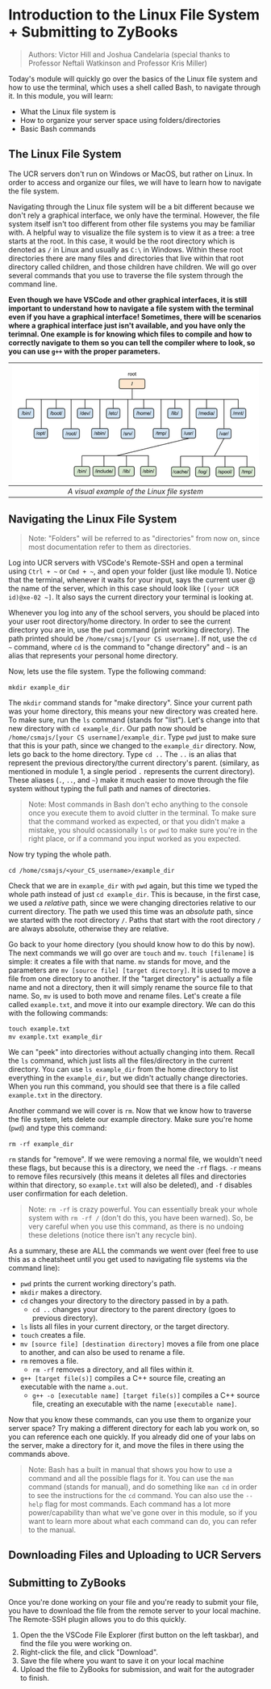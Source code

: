 # Introduction to the Linux File System + Submitting to ZyBooks

> Authors: Victor Hill and Joshua Candelaria (special thanks to Professor Neftali Watkinson and Professor Kris Miller)

Today's module will quickly go over the basics of the Linux file system and how to use the terminal, which uses a shell called Bash, to navigate through it. In this module, you will learn:

* What the Linux file system is
* How to organize your server space using folders/directories
* Basic Bash commands

## The Linux File System

The UCR servers don't run on Windows or MacOS, but rather on Linux. In order to access and organize our files, we will have to learn how to navigate the file system.

Navigating through the Linux file system will be a bit different because we don't rely a graphical interface, we only have the terminal. However, the file system itself isn't too different from other file systems you may be familiar with. A helpful way to visualize the file system is to view it as a tree: a tree starts at the root. In this case, it would be the root directory which is denoted as `/` in Linux and usually as `C:\` in Windows. Within these root directories there are many files and directories that live within that root directory called children, and those children have children. We will go over several commands that you use to traverse the file system through the command line.

**Even though we have VSCode and other graphical interfaces, it is still important to understand how to navigate a file system with the terminal even if you have a graphical interface! Sometimes, there will be scenarios where a graphical interface just isn't available, and you have only the terimnal. One example is for knowing which files to compile and how to correctly navigate to them so you can tell the compiler where to look, so you can use `g++` with the proper parameters.**

|![Tree of Linux File System](images/linuxfilesystem.png)|
|:--:|
| *A visual example of the Linux file system* |

## Navigating the Linux File System

> Note: "Folders" will be referred to as "directories" from now on, since most documentation refer to them as directories.

Log into UCR servers with VSCode's Remote-SSH and open a terminal using `Ctrl + ~` or `Cmd + ~`, and open your folder (just like module 1). Notice that the terminal, whenever it waits for your input, says the current user @ the name of the server, which in this case should look like `[(your UCR id)@xe-02 ~]`. It also says the current directory your terminal is looking at.

Whenever you log into any of the school servers, you should be placed into your user root directory/home directory. In order to see the current directory you are in, use the `pwd` command (print working directory). The path printed should be `/home/csmajs/[your CS username]`. If not, use the `cd ~` command, where `cd` is the command to "change directory" and `~` is an alias that represents your personal home directory.

Now, lets use the file system. Type the following command:

``` mkdir example_dir ```

The `mkdir` command stands for "make directory". Since your current path was your home directory, this means your new directory was created here. To make sure, run the `ls` command (stands for "list"). Let's change into that new directory with `cd example_dir`. Our path now should be `/home/csmajs/[your CS username]/example_dir`. Type `pwd` just to make sure that this is your path, since we changed to the `example_dir` directory. Now, lets go back to the home directory. Type `cd ..` The `..` is an alias that represent the previous directory/the current directory's parent. (similary, as mentioned in module 1, a single period `.` represents the current directory). These aliases (`.`, `..`, and `~`) make it much easier to move through the file system without typing the full path and names of directories.

> Note: Most commands in Bash don't echo anything to the console once you execute them to avoid clutter in the terminal. To make sure that the command worked as expected, or that you didn't make a mistake, you should ocassionally `ls` or `pwd` to make sure you're in the right place, or if a command you input worked as you expected.

Now try typing the whole path.

```cd /home/csmajs/<your_CS_username>/example_dir```

Check that we are in `example_dir` with `pwd` again, but this time we typed the whole path instead of just `cd example_dir`. This is because, in the first case, we used a *relative* path, since we were changing directories relative to our current directory. The path we used this time was an *absolute* path, since we started with the root directory `/`. Paths that start with the root directory `/` are always absolute, otherwise they are relative.

Go back to your home directory (you should know how to do this by now). The next commands we will go over are `touch` and `mv`. `touch [filename]` is simple: it creates a file with that name. `mv` stands for move, and the parameters are `mv [source file] [target directory]`. It is used to move a file from one directory to another. If the "target directory" is actually a file name and not a directory, then it will simply rename the source file to that name. So, `mv` is used to both move and rename files. Let's create a file called `example.txt`, and move it into our example directory. We can do this with the following commands:

```
touch example.txt
mv example.txt example_dir
```

We can "peek" into directories without actually changing into them. Recall the `ls` command, which just lists all the files/directory in the current directory. You can use `ls example_dir` from the home directory to list everything in the `example_dir`, but we didn't actually change directories. When you run this command, you should see that there is a file called `example.txt` in the directory.

Another command we will cover is `rm`. Now that we know how to traverse the file system, lets delete our example directory. Make sure you're home (`pwd`) and type this command:

``` rm -rf example_dir ```

`rm` stands for "remove". If we were removing a normal file, we wouldn't need these flags, but because this is a directory, we need the `-rf` flags. `-r` means to remove files recursively (this means it deletes all files and directories within that directory, so `example.txt` will also be deleted), and `-f` disables user confirmation for each deletion.

> Note: `rm -rf` is crazy powerful. You can essentially break your whole system with `rm -rf /` (don't do this, you have been warned). So, be very careful when you use this command, as there is no undoing these deletions (notice there isn't any recycle bin).

As a summary, these are ALL the commands we went over (feel free to use this as a cheatsheet until you get used to navigating file systems via the command line):

* `pwd` prints the current working directory's path.
* `mkdir` makes a directory.
* `cd` changes your directory to the directory passed in by a path.
    * `cd ..` changes your directory to the parent directory (goes to previous directory).
* `ls` lists all files in your current directory, or the target directory.
* `touch` creates a file.
* `mv [source file] [destination directory]` moves a file from one place to another, and can also be used to rename a file.
* `rm` removes a file.
    * `rm -rf` removes a directory, and all files within it.
* `g++ [target file(s)]` compiles a C++ source file, creating an executable with the name `a.out`.
    * `g++ -o [executable name] [target file(s)]` compiles a C++ source file, creating an executable with the name `[executable name]`.

Now that you know these commands, can you use them to organize your server space? Try making a different directory for each lab you work on, so you can reference each one quickly. If you already did one of your labs on the server, make a directory for it, and move the files in there using the commands above.

> Note: Bash has a built in manual that shows you how to use a command and all the possible flags for it. You can use the `man` command (stands for manual), and do something like `man cd` in order to see the instructions for the `cd` command. You can also use the `--help` flag for most commands. Each command has a lot more power/capability than what we've gone over in this module, so if you want to learn more about what each command can do, you can refer to the manual.

## Downloading Files and Uploading to UCR Servers

## Submitting to ZyBooks

Once you're done working on your file and you're ready to submit your file, you have to download the file from the remote server to your local machine. The Remote-SSH plugin allows you to do this quickly.

1. Open the the VSCode File Explorer (first button on the left taskbar), and find the file you were working on.
2. Right-click the file, and click "Download".
3. Save the file where you want to save it on your local machine
4. Upload the file to ZyBooks for submission, and wait for the autograder to finish.
